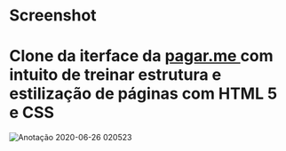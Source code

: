 # Screenshot

# Clone da iterface da <a href="https://pagar.me/" target="blank"> pagar.me </a> com intuito de treinar estrutura e estilização de páginas com HTML 5 e CSS

![Anotação 2020-06-26 020523](https://user-images.githubusercontent.com/67337539/85812958-60e6a000-b738-11ea-856e-79857de7b7f0.png)

